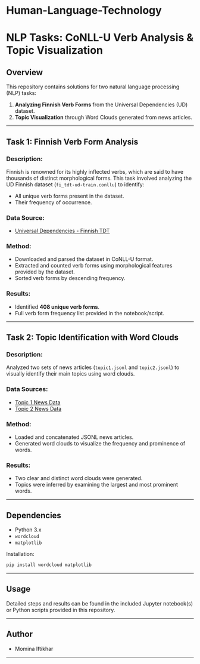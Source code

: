 # Human-Language-Technology
# NLP Tasks: CoNLL-U Verb Analysis & Topic Visualization

## Overview
This repository contains solutions for two natural language processing (NLP) tasks:

1. **Analyzing Finnish Verb Forms** from the Universal Dependencies (UD) dataset.
2. **Topic Visualization** through Word Clouds generated from news articles.

---

## Task 1: Finnish Verb Form Analysis

### Description:
Finnish is renowned for its highly inflected verbs, which are said to have thousands of distinct morphological forms. This task involved analyzing the UD Finnish dataset (`fi_tdt-ud-train.conllu`) to identify:
- All unique verb forms present in the dataset.
- Their frequency of occurrence.

### Data Source:
- [Universal Dependencies - Finnish TDT](https://github.com/UniversalDependencies/UD_Finnish-TDT)

### Method:
- Downloaded and parsed the dataset in CoNLL-U format.
- Extracted and counted verb forms using morphological features provided by the dataset.
- Sorted verb forms by descending frequency.

### Results:
- Identified **408 unique verb forms**.
- Full verb form frequency list provided in the notebook/script.

---

## Task 2: Topic Identification with Word Clouds

### Description:
Analyzed two sets of news articles (`topic1.jsonl` and `topic2.jsonl`) to visually identify their main topics using word clouds.

### Data Sources:
- [Topic 1 News Data](http://dl.turkunlp.org/TKO_7095_2023/topic1.jsonl)
- [Topic 2 News Data](http://dl.turkunlp.org/TKO_7095_2023/topic2.jsonl)

### Method:
- Loaded and concatenated JSONL news articles.
- Generated word clouds to visualize the frequency and prominence of words.

### Results:
- Two clear and distinct word clouds were generated.
- Topics were inferred by examining the largest and most prominent words.

---

## Dependencies
- Python 3.x
- `wordcloud`
- `matplotlib`

Installation:
```bash
pip install wordcloud matplotlib
```

---

## Usage
Detailed steps and results can be found in the included Jupyter notebook(s) or Python scripts provided in this repository.

---

## Author
- Momina Iftikhar

---

